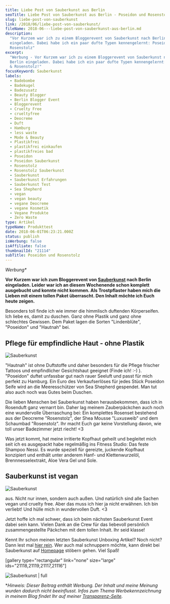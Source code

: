 ```yaml
---
title: Liebe Post von Sauberkunst aus Berlin
seoTitle: Liebe Post von Sauberkunst aus Berlin - Poseidon und Rosenstolz
slug: liebe-post-von-sauberkunst
link: /2018/06/liebe-post-von-sauberkunst/
fileName: 2018-06---liebe-post-von-sauberkunst-aus-berlin.md
description:
  "Vor Kurzem war ich zu einem Bloggerevent von Sauberkunst nach Berlin
  eingeladen. Dabei habe ich ein paar dufte Typen kennengelernt: Poseidon &
  Rosenstolz"
excerpt:
  "Werbung - Vor Kurzem war ich zu einem Bloggerevent von Sauberkunst nach
  Berlin eingeladen. Dabei habe ich ein paar dufte Typen kennengelernt: Poseidon
  & Rosenstolz!"
focusKeyword: Sauberkunst
labels:
  - Badebombe
  - Badekugel
  - Badezusatz
  - Beauty Blogger
  - Berlin Blogger Event
  - Bloggerevent
  - Cruelty Free
  - crueltyfree
  - Deocreme
  - Duft
  - Hamburg
  - less waste
  - Mode & Beauty
  - Plastikfrei
  - plastikfrei einkaufen
  - plastikfreies bad
  - Poseidon
  - Poseidon Sauberkunst
  - Rosenstolz
  - Rosenstolz Sauberkunst
  - Sauberkunst
  - Sauberkunst Erfahrungen
  - Sauberkunst Test
  - Sea Shepherd
  - vegan
  - vegan beauty
  - vegane Deocreme
  - vegane Kosmetik
  - Vegane Produkte
  - Zero Waste
type: Artikel
typeName: Produkttest
date: 2018-06-01T06:23:21.000Z
status: publish
isWerbung: false
isAffiliate: false
thumbnailId: "21114"
subTitle: Poseidon und Rosenstolz
---
```


<em>Werbung\*</em>

<strong>Vor Kurzem war ich zum Bloggerevent von
<a href="http://cardamonchai.com/2018/02/unboxing-sauberkunst/">Sauberkunst</a>
nach Berlin eingeladen. Leider war ich an diesem Wochenende schon komplett
ausgebucht und konnte nicht kommen. Als Trostpflaster haben mich die Lieben mit
einem tollen Paket überrascht. Den Inhalt möchte ich Euch heute zeigen.</strong>

Besonders toll finde ich wie immer die himmlisch duftenden Körperseifen. Ich
liebe es, damit zu duschen. Ganz ohne Plastik und ganz ohne schlechtes Gewissen.
Dem Paket lagen die Sorten "Lindenblüte", "Poseidon" und "Hautnah" bei.

## Pflege für empfindliche Haut - ohne Plastik

![Sauberkunst](http://cardamonchai.com/wp-content/uploads/2018/06/42192710602_352fcc4517_k-400x300.jpg)

"Hautnah" ist ohne Duftstoffe und daher besonders für die Pflege frischer
Tattoos und empfindlicher Gesichtshaut geeignet (Finde ich! :-) ). "Poseidon"
duftet unfassbar gut nach rauer Seeluft und passt für mich perfekt zu Hamburg.
Ein Euro des Verkaufserlöses für jedes Stück Poseidon Seife wird an die
Meeresschützer von Sea Shepherd gespendet. Man tut also auch noch was Gutes beim
Duschen.

Die lieben Menschen bei Sauberkunst haben herausbekommen, dass ich in Rosenduft
ganz vernarrt bin. Daher lag meinem Zauberpäckchen auch noch eine wundervolle
Überraschung bei: Ein komplettes Rosenset bestehend aus der Deocreme
"Rosenstolz", der Shea Mousse "Luxusweib" und dem Schaumbad "Rosenstolz". Ihr
macht Euch gar keine Vorstellung davon, wie toll unser Badezimmer jetzt riecht!
&lt;3

Was jetzt kommt, hat meine irritierte Kopfhaut geheilt und begleitet mich seit
ich es ausgepackt habe regelmäßig ins Fitness Studio: Das feste Shampoo Nessi.
Es wurde speziell für gereizte, juckende Kopfhaut konzipiert und enthält unter
anderem Hanf- und Klettenwurzelöl, Brennnesselextrakt, Aloe Vera Gel und Sole.

## Sauberkunst ist vegan

![Sauberkunst](http://cardamonchai.com/wp-content/uploads/2018/06/28366185638_9ea2ad9df3_k-400x300.jpg)

aus. Nicht nur innen, sondern auch außen. Und natürlich sind alle Sachen vegan
und cruelty free. Aber das muss ich hier ja nicht erwähnen. Ich bin verliebt!
Und hülle mich in wundervollen Duft. &lt;3

Jetzt hoffe ich mal schwer, dass ich beim nächsten Sauberkunst Event dabei sein
kann. Vielen Dank an die Crew für das liebevoll persönlich zusammengestellte
Päckchen mit dem tollen Inhalt. Ihr seid klasse!

Kennt Ihr schon meinen letzten Sauberkunst Unboxing Artikel? Noch nicht? Dann
lest mal <a href="http://cardamonchai.com/2018/02/unboxing-sauberkunst/">hier
rein</a>. Wer auch mal schnuppern möchte, kann direkt bei Sauberkunst auf
<a href="http://www.sauberkunst.de" target="_blank" rel="noopener">Homepage</a>
stöbern gehen. Viel Spaß!

[gallery type="rectangular" link="none" size="large"
ids="21118,21119,21117,21116"]

![Sauberkunst | full](http://cardamonchai.com/wp-content/uploads/2018/06/28366179488_bd2a44ad8a_k.jpg)

\*<em>Hinweis: Dieser Beitrag enthält Werbung. Der Inhalt und meine Meinung
wurden dadurch nicht beeinflusst. Infos zum Thema Werbekennzeichnung in meinem
Blog findet Ihr auf meiner
<a href="https://cardamonchai.com/werbung/">Transparenz-Seite</a>.</em>
